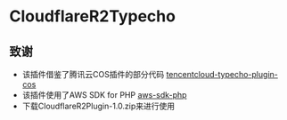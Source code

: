 # CloudflareR2Typecho

## 致谢
* 该插件借鉴了腾讯云COS插件的部分代码 [tencentcloud-typecho-plugin-cos](https://github.com/Tencent-Cloud-Plugins/tencentcloud-typecho-plugin-cos)
* 该插件使用了AWS SDK for PHP [aws-sdk-php](https://github.com/aws/aws-sdk-php)
* 下载CloudflareR2Plugin-1.0.zip来进行使用
